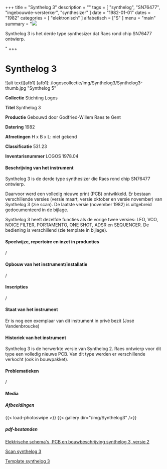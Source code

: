 ﻿+++
title = "Synthelog 3"
description = ""
tags = [ "synthelog", "SN76477", "ingebouwde-versterker", "synthesizer"
]
date = "1982-01-01"
dates = "1982"
categories = [ "elektronisch"
]
alfabetisch = ["S"
]
menu = "main"
summary = "<a href='/logoscollectie/1982/synthelog3'><img src='/logoscollectie/img/Synthelog3/Synthelog3-thumb.jpg'></a><p>Synthelog 3 is het derde type synthesizer dat Raes rond chip SN76477 ontwierp.</p>"
+++

# Synthelog 3

![alt text][afb1]
[afb1]: /logoscollectie/img/Synthelog3/Synthelog3-thumb.jpg "Synthelog 5"

**Collectie**
Stichting Logos

**Titel**
Synthelog 3

**Productie**
Gebouwd door Godfried-Willem Raes te Gent

**Datering**
1982

**Afmetingen**
H x B x L: niet gekend

**Classificatie**
531.23

**Inventarisnummer**
LOGOS 1978.04

#### Beschrijving van het instrument
Synthelog 3 is de derde type synthesizer die Raes rond chip SN76477 ontwierp.


Daarvoor werd een volledig nieuwe print (PCB) ontwikkeld. Er bestaan verschillende versies (versie maart, versie oktober en versie november) van Synthelog 3 (zie scan). De laatste versie (november 1982) is uitgebreid gedocumenteerd in de bijlage.


Synthelog 3 heeft dezelfde functies als de vorige twee versies: LFO, VCO, NOICE FILTER, PORTAMENTO, ONE SHOT, ADSR en SEQUENCER. De bediening is verschillend (zie template in bijlage).


#### Speelwijze, repertoire en inzet in producties
/

#### Opbouw van het instrument/installatie
/

#### Inscripties
/
#### Staat van het instrument
Er is nog een exemplaar van dit instrument in privé bezit (José Vandenbroucke)

#### Historiek van het instrument
Synthelog 3 is de herwerkte versie van Synthelog 2. Raes ontwierp voor dit type een volledig nieuwe PCB. Van dit type werden er verschillende verkocht (ook in bouwpakket).

#### Problematieken
/

#### Media
##### Afbeeldingen
{{< load-photoswipe >}}
{{< gallery dir="/img/Synthelog3" />}}

##### pdf-bestanden
[Elektrische schema's, PCB en bouwbeschrijving synthelog 3, versie 2](/logoscollectie/pdf/Synthelog3/Elektrische%20schemas%20PCB%20en%20bouwbeschrijving%20synthelog%203_v2.pdf)

[Scan synthelog 3](/logoscollectie/pdf/Synthelog3/Scan%20synthelog%203.pdf)

[Template synthelog 3](/logoscollectie/pdf/Synthelog3/Template%20synthelog%203.pdf)
